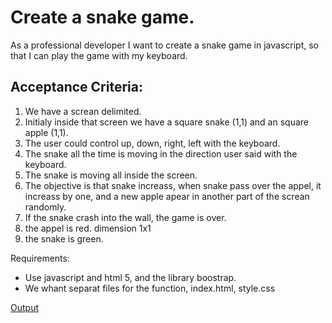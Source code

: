 # Create a snake game. 

As a professional developer
I want to create a snake game in javascript,
so that I can play the game with my keyboard.

## Acceptance Criteria:

1. We have a screan delimited.
2. Initialy inside that screen we have a square snake (1,1) and an square apple (1,1).
3. The user could control up, down, right, left with the keyboard.
4. The snake all the time is moving in the direction user said with the keyboard.
5. The snake is moving all inside the screen. 
6. The objective is that snake increass, when snake pass over the appel, it increass by one, and a new apple apear in another part of the screan randomly. 
7. If the snake crash into the wall, the game is over.
8. the appel is red. dimension 1x1
9. the snake is green. 

Requirements:
- Use javascript and html 5, and the library boostrap. 
- We whant separat files for the function, index.html, style.css

[Output](https://chat.openai.com/share/4cbd9147-a0aa-45cb-bd1b-d225530160b5)


